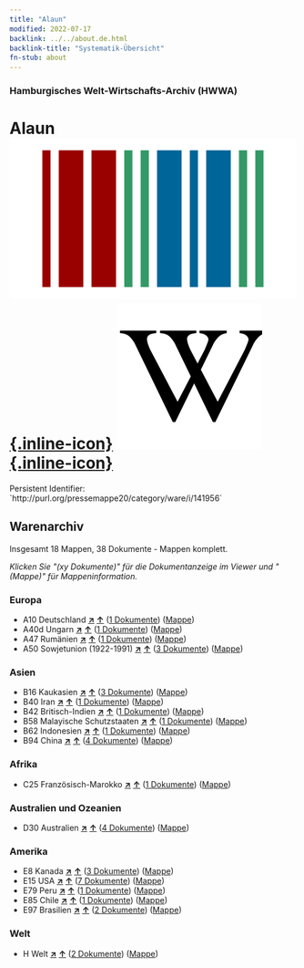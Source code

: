 ```yaml
---
title: "Alaun"
modified: 2022-07-17
backlink: ../../about.de.html
backlink-title: "Systematik-Übersicht"
fn-stub: about
---
```


### Hamburgisches Welt-Wirtschafts-Archiv (HWWA)

# Alaun &#160; [![Wikidata](/images/Wikidata-logo.svg "Wikidata"){.inline-icon}](http://www.wikidata.org/entity/Q190527) [![Wikipedia](/images/Wikipedia-W.svg "Wikipedia"){.inline-icon}](https://de.wikipedia.org/wiki/Alaune)

<div class="hint">Persistent Identifier: `http://purl.org/pressemappe20/category/ware/i/141956`</div>







## Warenarchiv




Insgesamt 18 Mappen, 38 Dokumente - Mappen komplett.

_Klicken Sie "(xy Dokumente)" für die Dokumentanzeige im Viewer und "(Mappe)" für Mappeninformation._




### Europa

- A10 Deutschland [**&nearr;**](../../../geo/i/126128/about.de.html "Deutschland (alle Mappen)") [**&uarr;**](../../../geo/about.de.html#A10 "Ländersystematik") (<a href="https://pm20.zbw.eu/iiifview/folder/wa/141956,126128" title="über: Alaun : Deutschland" target="_blank">1 Dokumente</a>) ([Mappe](../../../../folder/wa/1419xx/141956/1261xx/126128/about.de.html))
- A40d Ungarn [**&nearr;**](../../../geo/i/141025/about.de.html "Ungarn (alle Mappen)") [**&uarr;**](../../../geo/about.de.html#A40d "Ländersystematik") (<a href="https://pm20.zbw.eu/iiifview/folder/wa/141956,141025" title="über: Alaun : Ungarn" target="_blank">1 Dokumente</a>) ([Mappe](../../../../folder/wa/1419xx/141956/1410xx/141025/about.de.html))
- A47 Rumänien [**&nearr;**](../../../geo/i/141040/about.de.html "Rumänien (alle Mappen)") [**&uarr;**](../../../geo/about.de.html#A47 "Ländersystematik") (<a href="https://pm20.zbw.eu/iiifview/folder/wa/141956,141040" title="über: Alaun : Rumänien" target="_blank">1 Dokumente</a>) ([Mappe](../../../../folder/wa/1419xx/141956/1410xx/141040/about.de.html))
- A50 Sowjetunion (1922-1991) [**&nearr;**](../../../geo/i/141043/about.de.html "Sowjetunion (1922-1991) (alle Mappen)") [**&uarr;**](../../../geo/about.de.html#A50 "Ländersystematik") (<a href="https://pm20.zbw.eu/iiifview/folder/wa/141956,141043" title="über: Alaun : Sowjetunion (1922-1991)" target="_blank">3 Dokumente</a>) ([Mappe](../../../../folder/wa/1419xx/141956/1410xx/141043/about.de.html))

### Asien

- B16 Kaukasien [**&nearr;**](../../../geo/i/141072/about.de.html "Kaukasien (alle Mappen)") [**&uarr;**](../../../geo/about.de.html#B16 "Ländersystematik") (<a href="https://pm20.zbw.eu/iiifview/folder/wa/141956,141072" title="über: Alaun : Kaukasien" target="_blank">3 Dokumente</a>) ([Mappe](../../../../folder/wa/1419xx/141956/1410xx/141072/about.de.html))
- B40 Iran [**&nearr;**](../../../geo/i/141186/about.de.html "Iran (alle Mappen)") [**&uarr;**](../../../geo/about.de.html#B40 "Ländersystematik") (<a href="https://pm20.zbw.eu/iiifview/folder/wa/141956,141186" title="über: Alaun : Iran" target="_blank">1 Dokumente</a>) ([Mappe](../../../../folder/wa/1419xx/141956/1411xx/141186/about.de.html))
- B42 Britisch-Indien [**&nearr;**](../../../geo/i/141189/about.de.html "Britisch-Indien (alle Mappen)") [**&uarr;**](../../../geo/about.de.html#B42 "Ländersystematik") (<a href="https://pm20.zbw.eu/iiifview/folder/wa/141956,141189" title="über: Alaun : Britisch-Indien" target="_blank">1 Dokumente</a>) ([Mappe](../../../../folder/wa/1419xx/141956/1411xx/141189/about.de.html))
- B58 Malayische Schutzstaaten [**&nearr;**](../../../geo/i/141206/about.de.html "Malayische Schutzstaaten (alle Mappen)") [**&uarr;**](../../../geo/about.de.html#B58 "Ländersystematik") (<a href="https://pm20.zbw.eu/iiifview/folder/wa/141956,141206" title="über: Alaun : Malayische Schutzstaaten" target="_blank">1 Dokumente</a>) ([Mappe](../../../../folder/wa/1419xx/141956/1412xx/141206/about.de.html))
- B62 Indonesien [**&nearr;**](../../../geo/i/141218/about.de.html "Indonesien (alle Mappen)") [**&uarr;**](../../../geo/about.de.html#B62 "Ländersystematik") (<a href="https://pm20.zbw.eu/iiifview/folder/wa/141956,141218" title="über: Alaun : Indonesien" target="_blank">1 Dokumente</a>) ([Mappe](../../../../folder/wa/1419xx/141956/1412xx/141218/about.de.html))
- B94 China [**&nearr;**](../../../geo/i/141253/about.de.html "China (alle Mappen)") [**&uarr;**](../../../geo/about.de.html#B94 "Ländersystematik") (<a href="https://pm20.zbw.eu/iiifview/folder/wa/141956,141253" title="über: Alaun : China" target="_blank">4 Dokumente</a>) ([Mappe](../../../../folder/wa/1419xx/141956/1412xx/141253/about.de.html))

### Afrika

- C25 Französisch-Marokko [**&nearr;**](../../../geo/i/141358/about.de.html "Französisch-Marokko (alle Mappen)") [**&uarr;**](../../../geo/about.de.html#C25 "Ländersystematik") (<a href="https://pm20.zbw.eu/iiifview/folder/wa/141956,141358" title="über: Alaun : Französisch-Marokko" target="_blank">1 Dokumente</a>) ([Mappe](../../../../folder/wa/1419xx/141956/1413xx/141358/about.de.html))

### Australien und Ozeanien

- D30 Australien [**&nearr;**](../../../geo/i/141621/about.de.html "Australien (alle Mappen)") [**&uarr;**](../../../geo/about.de.html#D30 "Ländersystematik") (<a href="https://pm20.zbw.eu/iiifview/folder/wa/141956,141621" title="über: Alaun : Australien" target="_blank">4 Dokumente</a>) ([Mappe](../../../../folder/wa/1419xx/141956/1416xx/141621/about.de.html))

### Amerika

- E8 Kanada [**&nearr;**](../../../geo/i/141644/about.de.html "Kanada (alle Mappen)") [**&uarr;**](../../../geo/about.de.html#E8 "Ländersystematik") (<a href="https://pm20.zbw.eu/iiifview/folder/wa/141956,141644" title="über: Alaun : Kanada" target="_blank">3 Dokumente</a>) ([Mappe](../../../../folder/wa/1419xx/141956/1416xx/141644/about.de.html))
- E15 USA [**&nearr;**](../../../geo/i/141653/about.de.html "USA (alle Mappen)") [**&uarr;**](../../../geo/about.de.html#E15 "Ländersystematik") (<a href="https://pm20.zbw.eu/iiifview/folder/wa/141956,141653" title="über: Alaun : USA" target="_blank">7 Dokumente</a>) ([Mappe](../../../../folder/wa/1419xx/141956/1416xx/141653/about.de.html))
- E79 Peru [**&nearr;**](../../../geo/i/141689/about.de.html "Peru (alle Mappen)") [**&uarr;**](../../../geo/about.de.html#E79 "Ländersystematik") (<a href="https://pm20.zbw.eu/iiifview/folder/wa/141956,141689" title="über: Alaun : Peru" target="_blank">1 Dokumente</a>) ([Mappe](../../../../folder/wa/1419xx/141956/1416xx/141689/about.de.html))
- E85 Chile [**&nearr;**](../../../geo/i/141691/about.de.html "Chile (alle Mappen)") [**&uarr;**](../../../geo/about.de.html#E85 "Ländersystematik") (<a href="https://pm20.zbw.eu/iiifview/folder/wa/141956,141691" title="über: Alaun : Chile" target="_blank">1 Dokumente</a>) ([Mappe](../../../../folder/wa/1419xx/141956/1416xx/141691/about.de.html))
- E97 Brasilien [**&nearr;**](../../../geo/i/141697/about.de.html "Brasilien (alle Mappen)") [**&uarr;**](../../../geo/about.de.html#E97 "Ländersystematik") (<a href="https://pm20.zbw.eu/iiifview/folder/wa/141956,141697" title="über: Alaun : Brasilien" target="_blank">2 Dokumente</a>) ([Mappe](../../../../folder/wa/1419xx/141956/1416xx/141697/about.de.html))

### Welt

- H Welt [**&nearr;**](../../../geo/i/141728/about.de.html "Welt (alle Mappen)") [**&uarr;**](../../../geo/about.de.html#H "Ländersystematik") (<a href="https://pm20.zbw.eu/iiifview/folder/wa/141956,141728" title="über: Alaun : Welt" target="_blank">2 Dokumente</a>) ([Mappe](../../../../folder/wa/1419xx/141956/1417xx/141728/about.de.html))








